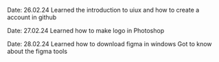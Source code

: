 Date: 26.02.24 
Learned the introduction to uiux and how to create a account in github   

Date: 27.02.24
Learned how to make logo in Photoshop 

Date: 28.02.24 
Learned how to download figma in windows
Got to know about the figma tools 
